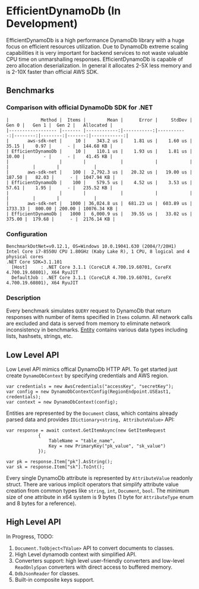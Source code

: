 # EfficientDynamoDb (In Development)
EfficientDynamoDb is a high performance DynamoDb library with a huge focus on efficient resources utilization. Due to DynamoDb extreme scaling capabilities it is very important for backend services to not waste valuable CPU time on unmarshalling responses. EfficientDynamoDb is capable of zero allocation deserialization. In general it allocates 2-5X less memory and is 2-10X faster than official AWS SDK.

## Benchmarks

### Comparison with official DynamoDb SDK for .NET

 ```
|            Method |  Items |        Mean |      Error |     StdDev |   Gen 0 |   Gen 1 |  Gen 2 |   Allocated |
|------------------ |------- |------------:|-----------:|-----------:|--------:|--------:|-------:|------------:|
|       aws-sdk-net |     10 |    343.2 us |    1.81 us |    1.60 us |   35.15 |    0.97 |      - |   144.68 KB |
| EfficientDynamoDb |     10 |    110.1 us |    1.93 us |    1.81 us |   10.00 |       - |      - |    41.45 KB |
|                   |        |             |            |            |         |         |        |             |
|       aws-sdk-net |    100 |  2,792.3 us |   20.32 us |   19.00 us |  187.50 |   82.03 |      - |  1047.94 KB |
| EfficientDynamoDb |    100 |    579.5 us |    4.52 us |    3.53 us |   57.61 |    1.95 |      - |   235.52 KB |
|                   |        |             |            |            |         |         |        |             |
|       aws-sdk-net |   1000 | 36,024.8 us |  681.23 us |  603.89 us | 1733.33 |  800.00 | 200.00 | 10076.34 KB |
| EfficientDynamoDb |   1000 |  6,000.9 us |   39.55 us |   33.02 us |  375.00 |  179.68 |      - |  2176.14 KB |
 ```
 
 ### Configuration
```
BenchmarkDotNet=v0.12.1, OS=Windows 10.0.19041.630 (2004/?/20H1)
Intel Core i7-8550U CPU 1.80GHz (Kaby Lake R), 1 CPU, 8 logical and 4 physical cores
.NET Core SDK=3.1.101
  [Host]     : .NET Core 3.1.1 (CoreCLR 4.700.19.60701, CoreFX 4.700.19.60801), X64 RyuJIT
  DefaultJob : .NET Core 3.1.1 (CoreCLR 4.700.19.60701, CoreFX 4.700.19.60801), X64 RyuJIT
```
### Description

Every benchmark simulates `QUERY` request to DynamoDb that return responses with number of items specified in `Items` column. All network calls are excluded and data is served from memory to eliminate network inconsistency in benchmarks. [Entity](https://github.com/AllocZero/EfficientDynamoDb/blob/42d6ed914ae37be0c2ef6e4cba1334c7a27cade8/src/Benchmarks/AwsDdbSdk/Entities/MixedEntity.cs) contains various data types including lists, hashsets, strings, etc.

## Low Level API

Low Level API mimics offical DynamoDb HTTP API. To get started just create `DynamoDbContext` by specifying credentials and AWS region.

```
var credentials = new AwsCredentials("accessKey", "secretKey");
var config = new DynamoDbContextConfig(RegionEndpoint.USEast1, credentials);
var context = new DynamoDbContext(config);
```

Entities are represented by the `Document` class, which contains already parsed data and provides `IDictionary<string, AttributeValue>` API:
```
var response = await context.GetItemAsync(new GetItemRequest
            {
                TableName = "table_name",
                Key = new PrimaryKey("pk_value", "sk_value")
            });

var pk = response.Item["pk"].AsString();
var sk = response.Item["sk"].ToInt();
```

Every single DynamoDb attribute is represented by `AttributeValue` readonly struct. There are various implicit operators that simplify attribute value creation from common types like `string`, `int`, `Document`, `bool`. The minimum size of one attribute in x64 system is 9 bytes (1 byte for `AttributeType` enum and 8 bytes for a reference).

## High Level API

In Progress,  TODO:
1. `Document.ToObject<TValue>` API to convert documents to classes.
1. High Level dynamodb context with simplified API.
1. Converters support: high level user-friendly converters and low-level `ReadOnlySpan` converters with direct access to buffered memory.
1. `DdbJsonReader` for classes.
1. Built-in composite keys support.

